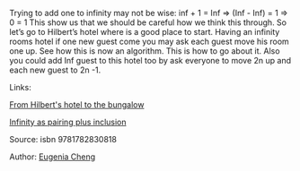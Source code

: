 Trying to add one to infinity may not be wise:
inf + 1 = Inf => (Inf - Inf) = 1 => 0 = 1
This show us that we should be careful how we think this through. So let’s go to Hilbert’s hotel where is a good place to start. 
Having an infinity rooms hotel if one new guest come you may ask each guest move his room one up. See how this is now an algorithm. This is how to go about it.
Also you could add Inf guest to this hotel too by ask everyone to move 2n up and each new guest to 2n -1.


Links:

[From Hilbert's hotel to the bungalow](from_hilberts_hotel_to_bungalow.md)

[Infinity as pairing plus inclusion](infinity_as_pairing_plus_inclusion.md)

Source: isbn 9781782830818

Author: [Eugenia Cheng](../authors/eugenia_cheng.md)

